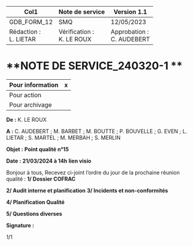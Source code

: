 |Col1|Note de service|Version 1.1|
|---|---|---|
|GDB_FORM_12|SMQ|12/05/2023|
|Rédaction :<br>L. LIETAR|Vérification :<br>K. LE ROUX|Approbation :<br>C. AUDEBERT|

# **NOTE DE SERVICE_240320-1 **

|Pour information|x|
|---|---|
|Pour action||
|Pour archivage||


**De :** K. LE ROUX

**A :** C. AUDEBERT ; M. BARBET ; M. BOUTTE ; P. BOUVELLE ;
G. EVEN ; L. LIETAR ; S. MARTEL ; M. MERBAH ; S. MERLIN

**Objet :** **Point qualité n°15**

**Date :** **21/03/2024 à 14h** **lien visio**

Bonjour à tous,
Recevez ci-joint l’ordre du jour de la prochaine réunion qualité :
**1/ Dossier COFRAC**

**2/ Audit interne et planification**
**3/ Incidents et non-conformités**

**4/ Planification Qualité**

**5/ Questions diverses**

**Signature :**

1/1

